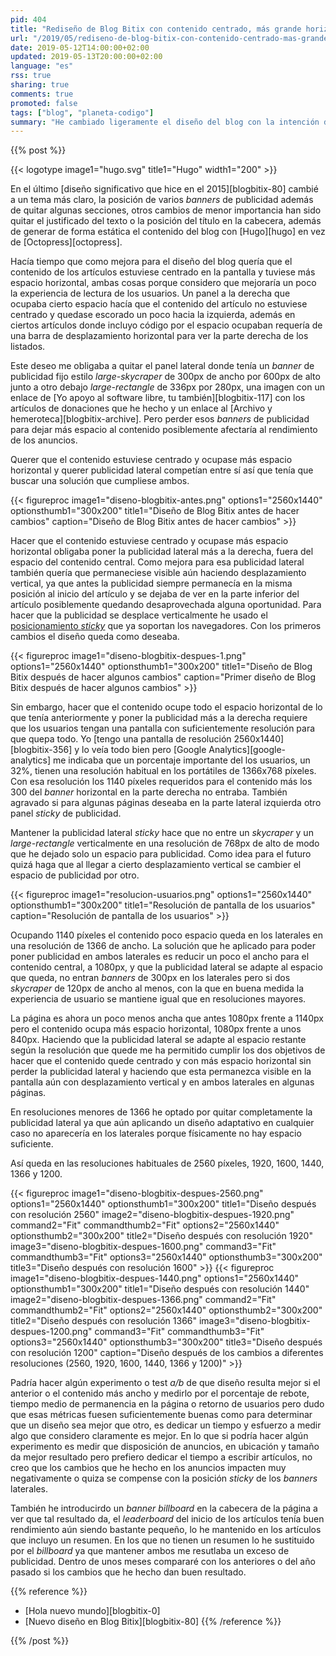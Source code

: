```yaml
---
pid: 404
title: "Rediseño de Blog Bitix con contenido centrado, más grande horizontalmente y publicidad lateral sticky"
url: "/2019/05/rediseno-de-blog-bitix-con-contenido-centrado-mas-grande-horizontalmente-y-publicidad-lateral-sticky/"
date: 2019-05-12T14:00:00+02:00
updated: 2019-05-13T20:00:00+02:00
language: "es"
rss: true
sharing: true
comments: true
promoted: false
tags: ["blog", "planeta-codigo"]
summary: "He cambiado ligeramente el diseño del blog con la intención de mejorar la experiencia de usuario haciendo que el contenido quede centrado en la pantalla en vez de estar desplazado un poco a la izquierda por un panel lateral. Pero más espacio horizontal para el contenido podría afectar negativamente al rendmiento de los _banners_ de publicidad laterales si tenía que quitarlos con lo que he tenido que buscar una solución para ambos requerimientos. También he experimentado con la disposición de la publicidad, incluido un _billboard_ y publicidad lateral _sticky_ para que permanezca más tiempo visible y quizá mejorar su rendmiento."
---
```


{{% post %}}


{{< logotype image1="hugo.svg" title1="Hugo" width1="200" >}}

En el último [diseño significativo que hice en el 2015][blogbitix-80] cambié a un tema más claro, la posición de varios _banners_ de publicidad además de quitar algunas secciones, otros cambios de menor importancia han sido quitar el justificado del texto o la posición del título en la cabecera, además de generar de forma estática el contenido del blog con [Hugo][hugo] en vez de [Octopress][octopress].

Hacía tiempo que como mejora para el diseño del blog quería que el contenido de los artículos estuviese centrado en la pantalla y tuviese más espacio horizontal, ambas cosas porque considero que mejoraría un poco la experiencia de lectura de los usuarios. Un panel a la derecha que ocupaba cierto espacio hacía que el contenido del artículo no estuviese centrado y quedase escorado un poco hacia la izquierda, además en ciertos artículos donde incluyo código por el espacio ocupaban requería de una barra de desplazamiento horizontal para ver la parte derecha de los listados.

Este deseo me obligaba a quitar el panel lateral donde tenía un _banner_ de publicidad fijo estilo _large-skycraper_ de 300px de ancho por 600px de alto junto a otro debajo _large-rectangle_ de 336px por 280px, una imagen con un enlace de [Yo apoyo al software libre, tu también][blogbitix-117] con los artículos de donaciones que he hecho y un enlace al [Archivo y hemeroteca][blogbitix-archive]. Pero perder esos _banners_ de publicidad para dejar más espacio al contenido posiblemente afectaría al rendimiento de los anuncios.

Querer que el contenido estuviese centrado y ocupase más espacio horizontal y querer publicidad lateral competían entre sí así que tenía que buscar una solución que cumpliese ambos.

<div class="media">
    {{< figureproc
        image1="diseno-blogbitix-antes.png" options1="2560x1440" optionsthumb1="300x200" title1="Diseño de Blog Bitix antes de hacer cambios"
        caption="Diseño de Blog Bitix antes de hacer cambios" >}}
</div>

Hacer que el contenido estuviese centrado y ocupase más espacio horizontal obligaba poner la publicidad lateral más a la derecha, fuera del espacio del contenido central. Como mejora para esa publicidad lateral también quería que permaneciese visible aún haciendo desplazamiento vertical, ya que antes la publicidad siempre permanecía en la misma posición al inicio del artículo y se dejaba de ver en la parte inferior del artículo posiblemente quedando desaprovechada alguna oportunidad. Para hacer que la publicidad se desplace verticalmente he usado el [posicionamiento _sticky_](https://developer.mozilla.org/en-US/docs/Web/CSS/position) que ya soportan los navegadores. Con los primeros cambios el diseño queda como deseaba.

<div class="media">
    {{< figureproc
        image1="diseno-blogbitix-despues-1.png" options1="2560x1440" optionsthumb1="300x200" title1="Diseño de Blog Bitix después de hacer algunos cambios"
        caption="Primer diseño de Blog Bitix después de hacer algunos cambios" >}}
</div>

Sin embargo, hacer que el contenido ocupe todo el espacio horizontal de lo que tenía anteriormente y poner la publicidad más a la derecha requiere que los usuarios tengan una pantalla con suficientemente resolución para que quepa todo. Yo [tengo una pantalla de resolución 2560x1440][blogbitix-356] y lo veía todo bien pero [Google Analytics][google-analytics] me indicaba que un porcentaje importante del los usuarios, un 32%, tienen una resolución habitual en los portátiles de 1366x768 píxeles. Con esa resolución los 1140 píxeles requeridos para el contenido más los 300 del _banner_ horizontal en la parte derecha no entraba. También agravado si para algunas páginas deseaba en la parte lateral izquierda otro panel _sticky_ de publicidad.

Mantener la publicidad lateral _sticky_ hace que no entre un _skycraper_ y un _large-rectangle_ verticalmente en una resolución de 768px de alto de modo que he dejado solo un espacio para publicidad. Como idea para el futuro quizá haga que al llegar a cierto desplazamiento vertical se cambier el espacio de publicidad por otro.

<div class="media">
    {{< figureproc
        image1="resolucion-usuarios.png" options1="2560x1440" optionsthumb1="300x200" title1="Resolución de pantalla de los usuarios"
        caption="Resolución de pantalla de los usuarios" >}}
</div>

Ocupando 1140 píxeles el contenido poco espacio queda en los laterales en una resolución de 1366 de ancho. La solución que he aplicado para poder poner publicidad en ambos laterales es reducir un poco el ancho para el contenido central, a 1080px, y que la publicidad lateral se adapte al espacio que queda, no entran _banners_ de 300px en los laterales pero si dos _skycraper_ de 120px de ancho al menos, con la que en buena medida la experiencia de usuario se mantiene igual que en resoluciones mayores.

La página es ahora un poco menos ancha que antes 1080px frente a 1140px pero el contenido ocupa más espacio horizontal, 1080px frente a unos 840px. Haciendo que la publicidad lateral se adapte al espacio restante según la resolución que quede me ha permitido cumplir los dos objetivos de hacer que el contenido quede centrado y con más espacio horizontal sin perder la publicidad lateral y haciendo que esta permanezca visible en la pantalla aún con desplazamiento vertical y en ambos laterales en algunas páginas.

En resoluciones menores de 1366 he optado por quitar completamente la publicidad lateral ya que aún aplicando un diseño adaptativo en cualquier caso no aparecería en los laterales porque físicamente no hay espacio suficiente.

Así queda en las resoluciones habituales de 2560 píxeles, 1920, 1600, 1440, 1366 y 1200.

<div class="media">
    {{< figureproc
        image1="diseno-blogbitix-despues-2560.png" options1="2560x1440" optionsthumb1="300x200" title1="Diseño después con resolución 2560"
        image2="diseno-blogbitix-despues-1920.png" command2="Fit" commandthumb2="Fit" options2="2560x1440" optionsthumb2="300x200" title2="Diseño después con resolución 1920"
        image3="diseno-blogbitix-despues-1600.png" command3="Fit" commandthumb3="Fit" options3="2560x1440" optionsthumb3="300x200" title3="Diseño después con resolución 1600" >}}
    {{< figureproc
        image1="diseno-blogbitix-despues-1440.png" options1="2560x1440" optionsthumb1="300x200" title1="Diseño después con resolución 1440"
        image2="diseno-blogbitix-despues-1366.png" command2="Fit" commandthumb2="Fit" options2="2560x1440" optionsthumb2="300x200" title2="Diseño después con resolución 1366"
        image3="diseno-blogbitix-despues-1200.png" command3="Fit" commandthumb3="Fit" options3="2560x1440" optionsthumb3="300x200" title3="Diseño después con resolución 1200"
        caption="Diseño después de los cambios a diferentes resoluciones (2560, 1920, 1600, 1440, 1366 y 1200)" >}}
</div>

Padría hacer algún experimento o test _a/b_ de que diseño resulta mejor si el anterior o el contenido más ancho y medirlo por el porcentaje de rebote, tiempo medio de permanencia en la página o retorno de usuarios pero dudo que esas métricas fuesen suficientemente buenas como para determinar que un diseño sea mejor que otro, es dedicar un tiempo y esfuerzo a medir algo que considero claramente es mejor. En lo que si podría hacer algún experimento es medir que disposición de anuncios, en ubicación y tamaño da mejor resultado pero prefiero dedicar el tiempo a escribir artículos, no creo que los cambios que he hecho en los anuncios impacten muy negativamente o quiza se compense con la posición _sticky_ de los _banners_ laterales.

También he introducirdo un _banner_ _billboard_ en la cabecera de la página a ver que tal resultado da, el _leaderboard_ del inicio de los artículos tenía buen rendimiento aún siendo bastante pequeño, lo he mantenido en los artículos que incluyo un resumen. En los que no tienen un resumen lo he sustituido por el _billboard_ ya que mantener ambos me resutlaba un exceso de publicidad. Dentro de unos meses compararé con los anteriores o del año pasado si los cambios que he hecho dan buen resultado.

{{% reference %}}

* [Hola nuevo mundo][blogbitix-0]
* [Nuevo diseño en Blog Bitix][blogbitix-80]
{{% /reference %}}

{{% /post %}}
